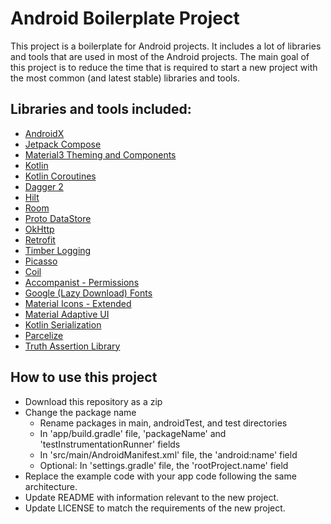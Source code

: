 # Android Boilerplate Project

This project is a boilerplate for Android projects. It includes a lot of libraries and tools that
are used in most of the Android projects. The main goal of this project is to reduce the time that
is required to start a new project with the most common (and latest stable) libraries and tools.

## Libraries and tools included:
- [AndroidX](https://developer.android.com/jetpack/androidx)
- [Jetpack Compose](https://developer.android.com/jetpack/compose)
- [Material3 Theming and Components](https://m3.material.io/)
- [Kotlin](https://kotlinlang.org/)
- [Kotlin Coroutines](https://kotlinlang.org/docs/reference/coroutines-overview.html)
- [Dagger 2](https://dagger.dev/)
- [Hilt](https://dagger.dev/hilt/)
- [Room](https://developer.android.com/training/data-storage/room)
- [Proto DataStore](https://developer.android.com/topic/libraries/architecture/datastore)
- [OkHttp](https://square.github.io/okhttp/)
- [Retrofit](https://square.github.io/retrofit/)
- [Timber Logging](https://github.com/JakeWharton/timber)
- [Picasso](https://square.github.io/picasso/)
- [Coil](https://coil-kt.github.io/coil/)
- [Accompanist - Permissions](https://google.github.io/accompanist/permissions/)
- [Google (Lazy Download) Fonts](https://developer.android.com/develop/ui/compose/text/fonts#downloadable-fonts)
- [Material Icons - Extended](https://developer.android.com/reference/kotlin/androidx/compose/material/icons/package-summary)
- [Material Adaptive UI](https://developer.android.com/develop/ui/compose/layouts/adaptive)
- [Kotlin Serialization](https://kotlinlang.org/docs/serialization.html)
- [Parcelize](https://developer.android.com/kotlin/parcelize)
- [Truth Assertion Library](https://truth.dev/)

## How to use this project
* Download this repository as a zip 
* Change the package name
  * Rename packages in main, androidTest, and test directories
  * In 'app/build.gradle' file, 'packageName' and 'testInstrumentationRunner' fields
  * In 'src/main/AndroidManifest.xml' file, the 'android:name' field 
  * Optional: In 'settings.gradle' file, the 'rootProject.name' field
* Replace the example code with your app code following the same architecture.
* Update README with information relevant to the new project.
* Update LICENSE to match the requirements of the new project.

